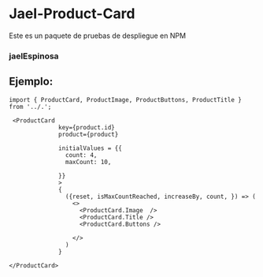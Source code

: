 
# Jael-Product-Card

Este es un paquete de pruebas de despliegue en NPM

### jaelEspinosa

## Ejemplo:

```
import { ProductCard, ProductImage, ProductButtons, ProductTitle } from '../.';
```

```
 <ProductCard
              key={product.id}
              product={product}           
              
              initialValues = {{
                count: 4,
                maxCount: 10,
                
              }}
              >
              {
                ({reset, isMaxCountReached, increaseBy, count, }) => (
                  <>
                    <ProductCard.Image  />
                    <ProductCard.Title />
                    <ProductCard.Buttons />

                  </>
                )
              }
           
</ProductCard>
```